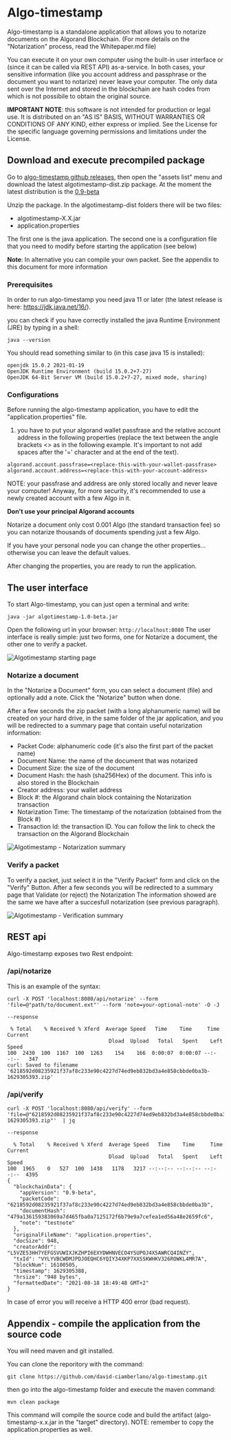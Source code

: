 # Algo-timestamp
Algo-timestamp is a standalone application that allows you to notarize documents on the Algorand Blockchain. (For more details on the "Notarization" process, read the Whitepaper.md file)

You can execute it on your own computer using the built-in user interface or (since it can be called via REST API) as-a-service.
In both cases, your sensitive information (like you account address and passphrase or the document you want to notarize) never leave your computer.
The only data sent over the Internet and stored in the blockchain are hash codes from which is not possibile to obtain the original source.

**IMPORTANT NOTE**: this software is not intended for production or legal use. It is distributed on an "AS IS" BASIS, WITHOUT WARRANTIES OR CONDITIONS OF ANY KIND, either express or implied.
See the License for the specific language governing permissions and limitations under the License.

## Download and execute precompiled package
Go to [algo-timestamp github releases](https://github.com/david-ciamberlano/algo-timestamp/releases), then open the "assets list" menu and download the latest algotimestamp-dist.zip package.
At the moment the latest distribution is the [0.9-beta](https://github.com/david-ciamberlano/algo-timestamp/releases/download/v0.9-beta.1/algotimestamp-0.9-beta.zip)

Unzip the package. In the algotimestamp-dist folders there will be two files:
- algotimestamp-X.X.jar
- application.properties

The first one is the java application. The second one is a configuration file that you need to modify before starting the application (see below) 

**Note**: In alternative you can compile your own packet. See the appendix to this document for more information

### Prerequisites
In order to run algo-timestamp you need java 11 or later (the latest release is here: https://jdk.java.net/16/).

you can check if you have correctly installed the java Runtime Environment (JRE) by typing in a shell:
```
java --version
```
You should read something similar to (in this case java 15 is installed):
```
openjdk 15.0.2 2021-01-19
OpenJDK Runtime Environment (build 15.0.2+7-27)
OpenJDK 64-Bit Server VM (build 15.0.2+7-27, mixed mode, sharing)
```

### Configurations
Before running the algo-timestamp application, you have to edit the "application.properties" file.

1) you have to put your algorand wallet passfrase and the relative account address in the following properties 
(replace the text between the angle brackets <> as in the following example. It's important to not add spaces after 
   the '=' character and at the end of the text).
```
algorand.account.passfrase=<replace-this-with-your-wallet-passfrase>
algorand.account.address=<replace-this-with-your-account-address>
```
NOTE: your passfrase and address are only stored locally and never leave your computer!
Anyway, for more security, it's recommended to use a newly created account with a few Algo in it.

**Don't use your principal Algorand accounts**

Notarize a document only cost 0.001 Algo (the standard transaction fee) so you can notarize thousands of documents spending just a few Algo.

If you have your personal node you can change the other properties... otherwise you can leave the default values. 

After changing the properties, you are ready to run the application.

## The user interface

To start Algo-timestamp, you can just open a terminal and write:

```
java -jar algotimestamp-1.0-beta.jar
```

Open the following url in your browser: `http://localhost:8080`
The user interface is really simple: just two forms, one for Notarize a document, the other one to verify a packet.

![Algotimestamp starting page](images/algotimestamp-ux.png)

### Notarize a document
In the "Notarize a Document" form, you can select a document (file) and optionally add a note.
Click the "Notarize" button when done. 

After a few seconds the zip packet (with a long alphanumeric name) will be created on your hard drive, 
in the same folder of the jar application, and you will be redirected to a summary page that contain 
useful notarization information: 
- Packet Code: alphanumeric code (it's also the first part of the packet name)
- Document Name: the name of the document that was notarized
- Document Size: the size of the document
- Document Hash: the hash (sha256Hex) of the document. This info is also stored in the Blockchain
- Creator address: your wallet address
- Block #: the Algorand chain block containing the Notarization transaction
- Notarization Time: The timestamp of the notarization (obtained from the Block #)
- Transaction Id: the transaction ID. You can follow the link to check the transaction on the Algorand Blockchain

![Algotimestamp - Notarization summary](images/algotimestamp-notar-summary.png)

### Verify a packet
To verify a packet, just select it in the "Verify Packet" form and click on the "Verify" Button.
After a few seconds you will be redirected to a summary page that Validate (or reject) the Notarization
The information showed are the same we have after a succesfull notarization (see previous paragraph).

![Algotimestamp - Verification summary](images/algotimestamp-verify-summary.png)



## REST api
Algo-timestamp exposes two Rest endpoint:

### /api/notarize

This is an example of the syntax:
```
curl -X POST 'localhost:8080/api/notarize' --form 'file=@"path/to/document.ext"' --form 'note=your-optional-note' -O -J

--response

 % Total    % Received % Xferd  Average Speed   Time    Time     Time  Current
                                 Dload  Upload   Total   Spent    Left  Speed
100  2430  100  1167  100  1263    154    166  0:00:07  0:00:07 --:--:--   347
curl: Saved to filename '6218592d08235921f37af8c233e90c4227d74ed9eb832bd3a4e858cbbde0ba3b-1629305393.zip'
```

### /api/verify

```
curl -X POST 'localhost:8080/api/verify' --form 'file=@"6218592d08235921f37af8c233e90c4227d74ed9eb832bd3a4e858cbbde0ba3b-1629305393.zip"'  | jq

--response

  % Total    % Received % Xferd  Average Speed   Time    Time     Time  Current
                                 Dload  Upload   Total   Spent    Left  Speed
100  1965    0   527  100  1438   1178   3217 --:--:-- --:--:-- --:--:--  4395
{
  "blockchainData": {
    "appVersion": "0.9-beta",
    "packetCode": "6218592d08235921f37af8c233e90c4227d74ed9eb832bd3a4e858cbbde0ba3b",
    "documentHash": "479a136159383069a7d465fba0a7125172f6b79e9a7cefea1ed56a48e2659fc6",
    "note": "testnote"
  },
  "originalFileName": "application.properties",
  "docSize": 948,
  "creatorAddr": "L5VZE53HH7YEFGSVUWIXJKZHPI6EXYDWHNVECO4YSUPOJ4X5AWRCQ4INZY",
  "txId": "VYLYVBCWDMJPDJOEQHC6YQIY34XKP7XXSSKWHKV326ROWKL4MR7A",
  "blockNum": 16100505,
  "timestamp": 1629305388,
  "hrsize": "948 bytes",
  "formattedDate": "2021-08-18 18:49:48 GMT+2"
}
```

In case of error you will receive a HTTP 400 error (bad request).



## Appendix - compile the application from the source code

You will need maven and git installed.

You can clone the reporitory with the command:
```
git clone https://github.com/david-ciamberlano/algo-timestamp.git
```
then go into the algo-timestamp folder and execute the maven command:
```
mvn clean package
```
This command will compile the source code and build the artifact (algo-timestamp-x.x.jar in the "target" directory).
NOTE: remember to copy the application.properties as well. 
